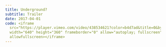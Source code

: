 ```yaml
---
title: Underground?
subtitle: Trailer
date: 2017-04-01
code: <iframe
  src="https://player.vimeo.com/video/438534621?color=b4d7ad&title=0&byline=0&portrait=0"
  width="640" height="360" frameborder="0" allow="autoplay; fullscreen"
  allowfullscreen></iframe>
---
```

